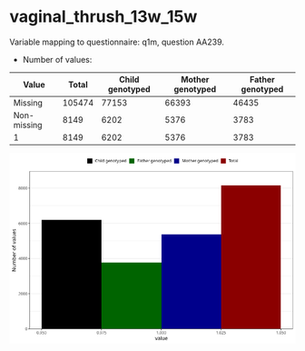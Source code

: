 # vaginal_thrush_13w_15w
Variable mapping to questionnaire: q1m, question AA239.
- Number of values:

| Value | Total | Child genotyped | Mother genotyped | Father genotyped |
| ----- | ----- | --------------- | ---------------- | ---------------- |
| Missing | 105474 | 77153 | 66393 | 46435 |
| Non-missing | 8149 | 6202 | 5376 | 3783 |
| 1 | 8149 | 6202 | 5376 | 3783 |



![](vaginal_thrush_13w_15w_n.png)



